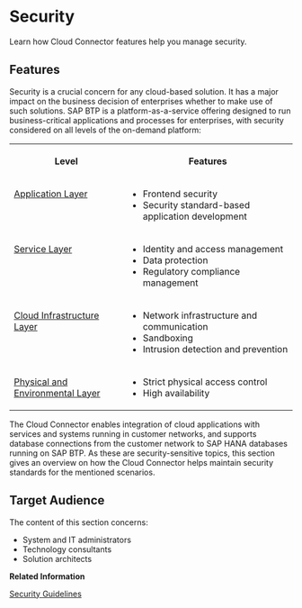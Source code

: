 <!-- loiocb50b6191615478aa11d2050dada467d -->

# Security

Learn how Cloud Connector features help you manage security.



<a name="loiocb50b6191615478aa11d2050dada467d__section_m45_tkg_ggb"/>

## Features

Security is a crucial concern for any cloud-based solution. It has a major impact on the business decision of enterprises whether to make use of such solutions. SAP BTP is a platform-as-a-service offering designed to run business-critical applications and processes for enterprises, with security considered on all levels of the on-demand platform:


<table>
<tr>
<th valign="top">

Level

</th>
<th valign="top">

Features

</th>
</tr>
<tr>
<td valign="top">

[Application Layer](application-layer-26bede7.md) 

</td>
<td valign="top">

-   Frontend security
-   Security standard-based application development



</td>
</tr>
<tr>
<td valign="top">

[Service Layer](service-layer-3ce0cbb.md) 

</td>
<td valign="top">

-   Identity and access management
-   Data protection
-   Regulatory compliance management



</td>
</tr>
<tr>
<td valign="top">

[Cloud Infrastructure Layer](cloud-infrastructure-layer-a30325a.md) 

</td>
<td valign="top">

-   Network infrastructure and communication
-   Sandboxing
-   Intrusion detection and prevention



</td>
</tr>
<tr>
<td valign="top">

[Physical and Environmental Layer](physical-and-environmental-layer-a8bae56.md)

</td>
<td valign="top">

-   Strict physical access control
-   High availability



</td>
</tr>
</table>

The Cloud Connector enables integration of cloud applications with services and systems running in customer networks, and supports database connections from the customer network to SAP HANA databases running on SAP BTP. As these are security-sensitive topics, this section gives an overview on how the Cloud Connector helps maintain security standards for the mentioned scenarios.



<a name="loiocb50b6191615478aa11d2050dada467d__section_o5m_tkg_ggb"/>

## Target Audience

The content of this section concerns:

-   System and IT administrators
-   Technology consultants
-   Solution architects

**Related Information**  


[Security Guidelines](security-guidelines-8db6945.md "Find a checklist of recommended security measures for the Cloud Connector.")

 <?sap-ot O2O class="- topic/link " href="531f33def8074ccdb6f1f784a34dafcb.xml" text="" desc="" xtrc="link:2" xtrf="file:/home/builder/src/dita-all/jjq1673438782153/loiob2927cc326be495da9f4fea0b6bda2b3_en-US/src/content/localization/en-us/cb50b6191615478aa11d2050dada467d.xml" output-class="" outputTopicFile="file:/home/builder/tp.net.sf.dita-ot/2.3/plugins/com.elovirta.dita.markdown_1.3.0/xsl/dita2markdownImpl.xsl" ?> 


